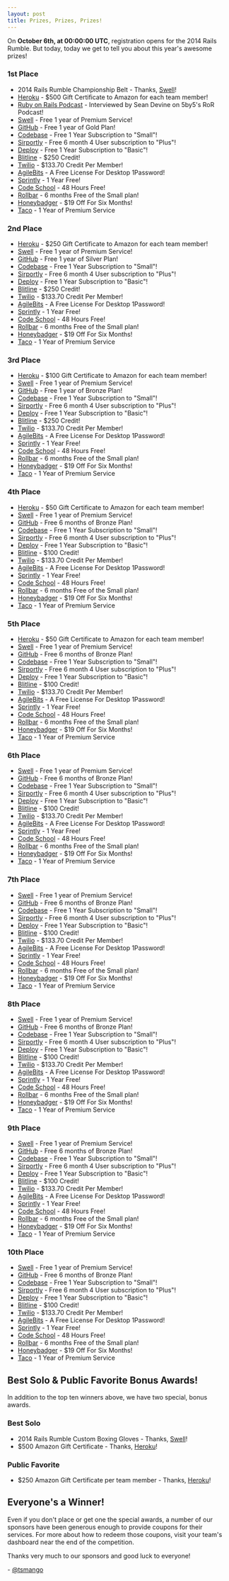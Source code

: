 ```yaml
---
layout: post
title: Prizes, Prizes, Prizes!
---
```


On **October 6th, at 00:00:00 UTC**, registration opens for the 2014 Rails Rumble. But today, today we get to tell you about this year's awesome prizes!

### 1st Place

* 2014 Rails Rumble Championship Belt - Thanks, [Swell](https://heyswell.com)!
* [Heroku](https://signup.heroku.com/ruby?c=70130000001x9MS) - $500 Gift Certificate to Amazon for each team member!
* [Ruby on Rails Podcast](http://5by5.tv/rubyonrails) - Interviewed by Sean Devine on 5by5's RoR Podcast!
* [Swell](https://heyswell.com) - Free 1 year of Premium Service!
* [GitHub](https://github.com) - Free 1 year of Gold Plan!
* [Codebase](http://codebasehq.com/) - Free 1 Year Subscription to "Small"!
* [Sirportly](http://sirportly.com/) - Free 6 month 4 User subscription to "Plus"!
* [Deploy](http://deployhq.com/) - Free 1 Year Subscription to "Basic"!
* [Blitline](http://blitline.com/) - $250 Credit!
* [Twilio](http://twilio.com/) - $133.70 Credit Per Member!
* [AgileBits](http://www.agilebits.com/) - A Free License For Desktop 1Password!
* [Sprintly](https://sprint.ly/) - 1 Year Free!
* [Code School](https://www.codeschool.com/) - 48 Hours Free!
* [Rollbar](https://rollbar.com/) - 6 months Free of the Small plan!
* [Honeybadger](https://www.honeybadger.io/) - $19 Off For Six Months!
* [Taco](http://tacoapp.com/) - 1 Year of Premium Service

### 2nd Place

* [Heroku](https://signup.heroku.com/ruby?c=70130000001x9MS) - $250 Gift Certificate to Amazon for each team member!
* [Swell](https://heyswell.com) - Free 1 year of Premium Service!
* [GitHub](https://github.com) - Free 1 year of Silver Plan!
* [Codebase](http://codebasehq.com/) - Free 1 Year Subscription to "Small"!
* [Sirportly](http://sirportly.com/) - Free 6 month 4 User subscription to "Plus"!
* [Deploy](http://deployhq.com/) - Free 1 Year Subscription to "Basic"!
* [Blitline](http://blitline.com/) - $250 Credit!
* [Twilio](http://twilio.com/) - $133.70 Credit Per Member!
* [AgileBits](http://www.agilebits.com/) - A Free License For Desktop 1Password!
* [Sprintly](https://sprint.ly/) - 1 Year Free!
* [Code School](https://www.codeschool.com/) - 48 Hours Free!
* [Rollbar](https://rollbar.com/) - 6 months Free of the Small plan!
* [Honeybadger](https://www.honeybadger.io/) - $19 Off For Six Months!
* [Taco](http://tacoapp.com/) - 1 Year of Premium Service

### 3rd Place

* [Heroku](https://signup.heroku.com/ruby?c=70130000001x9MS) - $100 Gift Certificate to Amazon for each team member!
* [Swell](https://heyswell.com) - Free 1 year of Premium Service!
* [GitHub](https://github.com) -  Free 1 year of Bronze Plan!
* [Codebase](http://codebasehq.com/) - Free 1 Year Subscription to "Small"!
* [Sirportly](http://sirportly.com/) - Free 6 month 4 User subscription to "Plus"!
* [Deploy](http://deployhq.com/) - Free 1 Year Subscription to "Basic"!
* [Blitline](http://blitline.com/) - $250 Credit!
* [Twilio](http://twilio.com/) - $133.70 Credit Per Member!
* [AgileBits](http://www.agilebits.com/) - A Free License For Desktop 1Password!
* [Sprintly](https://sprint.ly/) - 1 Year Free!
* [Code School](https://www.codeschool.com/) - 48 Hours Free!
* [Rollbar](https://rollbar.com/) - 6 months Free of the Small plan!
* [Honeybadger](https://www.honeybadger.io/) - $19 Off For Six Months!
* [Taco](http://tacoapp.com/) - 1 Year of Premium Service

### 4th Place

* [Heroku](https://signup.heroku.com/ruby?c=70130000001x9MS) - $50 Gift Certificate to Amazon for each team member!
* [Swell](https://heyswell.com) - Free 1 year of Premium Service!
* [GitHub](https://github.com) -  Free 6 months of Bronze Plan!
* [Codebase](http://codebasehq.com/) - Free 1 Year Subscription to "Small"!
* [Sirportly](http://sirportly.com/) - Free 6 month 4 User subscription to "Plus"!
* [Deploy](http://deployhq.com/) - Free 1 Year Subscription to "Basic"!
* [Blitline](http://blitline.com/) - $100 Credit!
* [Twilio](http://twilio.com/) - $133.70 Credit Per Member!
* [AgileBits](http://www.agilebits.com/) - A Free License For Desktop 1Password!
* [Sprintly](https://sprint.ly/) - 1 Year Free!
* [Code School](https://www.codeschool.com/) - 48 Hours Free!
* [Rollbar](https://rollbar.com/) - 6 months Free of the Small plan!
* [Honeybadger](https://www.honeybadger.io/) - $19 Off For Six Months!
* [Taco](http://tacoapp.com/) - 1 Year of Premium Service

### 5th Place

* [Heroku](https://signup.heroku.com/ruby?c=70130000001x9MS) - $50 Gift Certificate to Amazon for each team member!
* [Swell](https://heyswell.com) - Free 1 year of Premium Service!
* [GitHub](https://github.com) - Free 6 months of Bronze Plan!
* [Codebase](http://codebasehq.com/) - Free 1 Year Subscription to "Small"!
* [Sirportly](http://sirportly.com/) - Free 6 month 4 User subscription to "Plus"!
* [Deploy](http://deployhq.com/) - Free 1 Year Subscription to "Basic"!
* [Blitline](http://blitline.com/) - $100 Credit!
* [Twilio](http://twilio.com/) - $133.70 Credit Per Member!
* [AgileBits](http://www.agilebits.com/) - A Free License For Desktop 1Password!
* [Sprintly](https://sprint.ly/) - 1 Year Free!
* [Code School](https://www.codeschool.com/) - 48 Hours Free!
* [Rollbar](https://rollbar.com/) - 6 months Free of the Small plan!
* [Honeybadger](https://www.honeybadger.io/) - $19 Off For Six Months!
* [Taco](http://tacoapp.com/) - 1 Year of Premium Service

### 6th Place

* [Swell](https://heyswell.com) - Free 1 year of Premium Service!
* [GitHub](https://github.com) - Free 6 months of Bronze Plan!
* [Codebase](http://codebasehq.com/) - Free 1 Year Subscription to "Small"!
* [Sirportly](http://sirportly.com/) - Free 6 month 4 User subscription to "Plus"!
* [Deploy](http://deployhq.com/) - Free 1 Year Subscription to "Basic"!
* [Blitline](http://blitline.com/) - $100 Credit!
* [Twilio](http://twilio.com/) - $133.70 Credit Per Member!
* [AgileBits](http://www.agilebits.com/) - A Free License For Desktop 1Password!
* [Sprintly](https://sprint.ly/) - 1 Year Free!
* [Code School](https://www.codeschool.com/) - 48 Hours Free!
* [Rollbar](https://rollbar.com/) - 6 months Free of the Small plan!
* [Honeybadger](https://www.honeybadger.io/) - $19 Off For Six Months!
* [Taco](http://tacoapp.com/) - 1 Year of Premium Service

### 7th Place

* [Swell](https://heyswell.com) - Free 1 year of Premium Service!
* [GitHub](https://github.com) - Free 6 months of Bronze Plan!
* [Codebase](http://codebasehq.com/) - Free 1 Year Subscription to "Small"!
* [Sirportly](http://sirportly.com/) - Free 6 month 4 User subscription to "Plus"!
* [Deploy](http://deployhq.com/) - Free 1 Year Subscription to "Basic"!
* [Blitline](http://blitline.com/) - $100 Credit!
* [Twilio](http://twilio.com/) - $133.70 Credit Per Member!
* [AgileBits](http://www.agilebits.com/) - A Free License For Desktop 1Password!
* [Sprintly](https://sprint.ly/) - 1 Year Free!
* [Code School](https://www.codeschool.com/) - 48 Hours Free!
* [Rollbar](https://rollbar.com/) - 6 months Free of the Small plan!
* [Honeybadger](https://www.honeybadger.io/) - $19 Off For Six Months!
* [Taco](http://tacoapp.com/) - 1 Year of Premium Service

### 8th Place

* [Swell](https://heyswell.com) - Free 1 year of Premium Service!
* [GitHub](https://github.com) - Free 6 months of Bronze Plan!
* [Codebase](http://codebasehq.com/) - Free 1 Year Subscription to "Small"!
* [Sirportly](http://sirportly.com/) - Free 6 month 4 User subscription to "Plus"!
* [Deploy](http://deployhq.com/) - Free 1 Year Subscription to "Basic"!
* [Blitline](http://blitline.com/) - $100 Credit!
* [Twilio](http://twilio.com/) - $133.70 Credit Per Member!
* [AgileBits](http://www.agilebits.com/) - A Free License For Desktop 1Password!
* [Sprintly](https://sprint.ly/) - 1 Year Free!
* [Code School](https://www.codeschool.com/) - 48 Hours Free!
* [Rollbar](https://rollbar.com/) - 6 months Free of the Small plan!
* [Honeybadger](https://www.honeybadger.io/) - $19 Off For Six Months!
* [Taco](http://tacoapp.com/) - 1 Year of Premium Service

### 9th Place

* [Swell](https://heyswell.com) - Free 1 year of Premium Service!
* [GitHub](https://github.com) - Free 6 months of Bronze Plan!
* [Codebase](http://codebasehq.com/) - Free 1 Year Subscription to "Small"!
* [Sirportly](http://sirportly.com/) - Free 6 month 4 User subscription to "Plus"!
* [Deploy](http://deployhq.com/) - Free 1 Year Subscription to "Basic"!
* [Blitline](http://blitline.com/) - $100 Credit!
* [Twilio](http://twilio.com/) - $133.70 Credit Per Member!
* [AgileBits](http://www.agilebits.com/) - A Free License For Desktop 1Password!
* [Sprintly](https://sprint.ly/) - 1 Year Free!
* [Code School](https://www.codeschool.com/) - 48 Hours Free!
* [Rollbar](https://rollbar.com/) - 6 months Free of the Small plan!
* [Honeybadger](https://www.honeybadger.io/) - $19 Off For Six Months!
* [Taco](http://tacoapp.com/) - 1 Year of Premium Service

### 10th Place

* [Swell](https://heyswell.com) - Free 1 year of Premium Service!
* [GitHub](https://github.com) - Free 6 months of Bronze Plan!
* [Codebase](http://codebasehq.com/) - Free 1 Year Subscription to "Small"!
* [Sirportly](http://sirportly.com/) - Free 6 month 4 User subscription to "Plus"!
* [Deploy](http://deployhq.com/) - Free 1 Year Subscription to "Basic"!
* [Blitline](http://blitline.com/) - $100 Credit!
* [Twilio](http://twilio.com/) - $133.70 Credit Per Member!
* [AgileBits](http://www.agilebits.com/) - A Free License For Desktop 1Password!
* [Sprintly](https://sprint.ly/) - 1 Year Free!
* [Code School](https://www.codeschool.com/) - 48 Hours Free!
* [Rollbar](https://rollbar.com/) - 6 months Free of the Small plan!
* [Honeybadger](https://www.honeybadger.io/) - $19 Off For Six Months!
* [Taco](http://tacoapp.com/) - 1 Year of Premium Service

## Best Solo & Public Favorite Bonus Awards!

In addition to the top ten winners above, we have two special, bonus awards.

### Best Solo

* 2014 Rails Rumble Custom Boxing Gloves - Thanks, [Swell](https://heyswell.com)!
* $500 Amazon Gift Certificate - Thanks, [Heroku](https://signup.heroku.com/ruby?c=70130000001x9MS)!

### Public Favorite

* $250 Amazon Gift Certificate per team member - Thanks, [Heroku](https://signup.heroku.com/ruby?c=70130000001x9MS)!

## Everyone's a Winner!

Even if you don't place or get one the special awards, a number of our sponsors have been generous enough to provide coupons for their services. For more about how to redeem those coupons, visit your team's dashboard near the end of the competition.

Thanks very much to our sponsors and good luck to everyone!

\- [@tsmango](https://twitter.com/tsmango)
